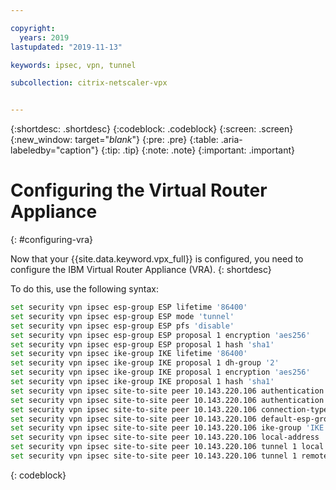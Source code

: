 ```yaml
---

copyright:
  years: 2019
lastupdated: "2019-11-13"

keywords: ipsec, vpn, tunnel

subcollection: citrix-netscaler-vpx


---
```


{:shortdesc: .shortdesc}
{:codeblock: .codeblock}
{:screen: .screen}
{:new_window: target="_blank_"}
{:pre: .pre}
{:table: .aria-labeledby="caption"}
{:tip: .tip}
{:note: .note}
{:important: .important}

# Configuring the Virtual Router Appliance
{: #configuring-vra}

Now that your {{site.data.keyword.vpx_full}} is configured, you need to configure the IBM Virtual Router Appliance (VRA).
{: shortdesc}

To do this, use the following syntax:

   ```sh
   set security vpn ipsec esp-group ESP lifetime '86400'
   set security vpn ipsec esp-group ESP mode 'tunnel'
   set security vpn ipsec esp-group ESP pfs 'disable'
   set security vpn ipsec esp-group ESP proposal 1 encryption 'aes256'
   set security vpn ipsec esp-group ESP proposal 1 hash 'sha1'
   set security vpn ipsec ike-group IKE lifetime '86400'
   set security vpn ipsec ike-group IKE proposal 1 dh-group '2'
   set security vpn ipsec ike-group IKE proposal 1 encryption 'aes256'
   set security vpn ipsec ike-group IKE proposal 1 hash 'sha1'
   set security vpn ipsec site-to-site peer 10.143.220.106 authentication mode 'pre-shared-secret'
   set security vpn ipsec site-to-site peer 10.143.220.106 authentication pre-shared-secret 'ipsecpskvpxvra'
   set security vpn ipsec site-to-site peer 10.143.220.106 connection-type 'initiate'
   set security vpn ipsec site-to-site peer 10.143.220.106 default-esp-group 'ESP'
   set security vpn ipsec site-to-site peer 10.143.220.106 ike-group 'IKE'
   set security vpn ipsec site-to-site peer 10.143.220.106 local-address '10.115.168.144'
   set security vpn ipsec site-to-site peer 10.143.220.106 tunnel 1 local prefix '10.115.72.192/26'
   set security vpn ipsec site-to-site peer 10.143.220.106 tunnel 1 remote prefix '192.168.0.0/24'
   ```
   {: codeblock}
